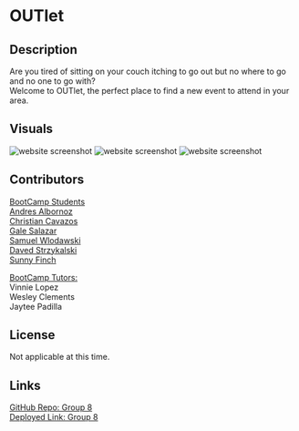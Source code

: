 # OUTlet

## Description

Are you tired of sitting on your couch itching to go out but no where to go and no one to go with?<br> 
Welcome to OUTlet, the perfect place to find a new event to attend in your area. 

## Visuals

<img src="" alt="website screenshot"/>
<img src="" alt="website screenshot"/>
<img src="" alt="website screenshot"/>

## Contributors

<u>BootCamp Students</u><br>
<a href="https://github.com/AndresAlbornozgil">Andres Albornoz</a><br>
<a href="https://github.com/Yearofthebenji">Christian Cavazos</a><br>
<a href="https://github.com/galessalazar">Gale Salazar</a><br>
<a href="https://github.com/swlodawski">Samuel Wlodawski</a><br>
<a href="https://github.com/dstrzykalski">Daved Strzykalski</a><br>
<a href="https://github.com/0-Sunny-0">Sunny Finch</a>

<u>BootCamp Tutors:</u><br>
Vinnie Lopez<br>
Wesley Clements<br>
Jaytee Padilla<br>

## License

Not applicable at this time.

## Links

<a href="https://github.com/fsfgroup8/OUTlets">GitHub Repo: Group 8</a><br>
<a href="https://fsfgroup8.github.io/OUTlets/">Deployed Link: Group 8</a>